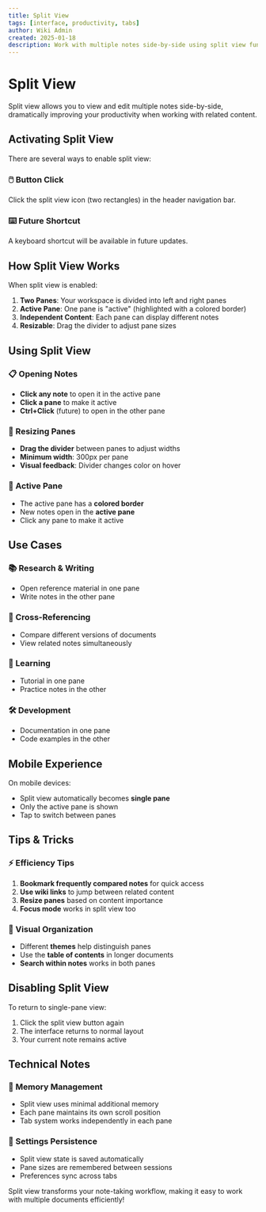 ```yaml
---
title: Split View
tags: [interface, productivity, tabs]
author: Wiki Admin  
created: 2025-01-18
description: Work with multiple notes side-by-side using split view functionality
---
```


# Split View

Split view allows you to view and edit multiple notes side-by-side, dramatically improving your productivity when working with related content.

## Activating Split View

There are several ways to enable split view:

### 🖱️ Button Click
Click the split view icon (two rectangles) in the header navigation bar.

### ⌨️ Future Shortcut
A keyboard shortcut will be available in future updates.

## How Split View Works

When split view is enabled:

1. **Two Panes**: Your workspace is divided into left and right panes
2. **Active Pane**: One pane is "active" (highlighted with a colored border)
3. **Independent Content**: Each pane can display different notes
4. **Resizable**: Drag the divider to adjust pane sizes

## Using Split View

### 📋 Opening Notes
- **Click any note** to open it in the active pane
- **Click a pane** to make it active
- **Ctrl+Click** (future) to open in the other pane

### 📏 Resizing Panes
- **Drag the divider** between panes to adjust widths
- **Minimum width**: 300px per pane
- **Visual feedback**: Divider changes color on hover

### 🎯 Active Pane
- The active pane has a **colored border**
- New notes open in the **active pane**
- Click any pane to make it active

## Use Cases

### 📚 Research & Writing
- Open reference material in one pane
- Write notes in the other pane

### 🔗 Cross-Referencing
- Compare different versions of documents
- View related notes simultaneously

### 📖 Learning
- Tutorial in one pane
- Practice notes in the other

### 🛠️ Development
- Documentation in one pane
- Code examples in the other

## Mobile Experience

On mobile devices:
- Split view automatically becomes **single pane**
- Only the active pane is shown
- Tap to switch between panes

## Tips & Tricks

### ⚡ Efficiency Tips
1. **Bookmark frequently compared notes** for quick access
2. **Use wiki links** to jump between related content
3. **Resize panes** based on content importance
4. **Focus mode** works in split view too

### 🎨 Visual Organization
- Different **themes** help distinguish panes
- Use the **table of contents** in longer documents
- **Search within notes** works in both panes

## Disabling Split View

To return to single-pane view:
1. Click the split view button again
2. The interface returns to normal layout
3. Your current note remains active

## Technical Notes

### 🧠 Memory Management
- Split view uses minimal additional memory
- Each pane maintains its own scroll position
- Tab system works independently in each pane

### 💾 Settings Persistence
- Split view state is saved automatically
- Pane sizes are remembered between sessions
- Preferences sync across tabs

Split view transforms your note-taking workflow, making it easy to work with multiple documents efficiently!